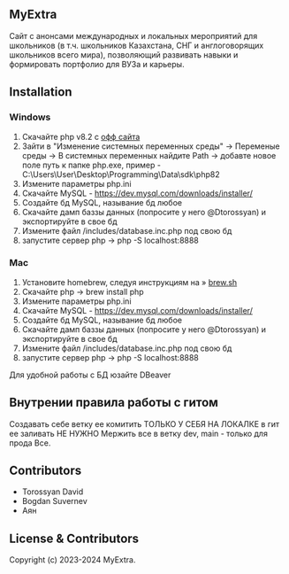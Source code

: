 ## MyExtra
Сайт с анонсами международных и локальных мероприятий для школьников (в т.ч. школьников Казахстана, СНГ и англоговорящих школьников всего мира), позволяющий развивать навыки и формировать портфолио для ВУЗа и карьеры.

## Installation
### Windows
1. Скачайте php v8.2 c [офф сайта](https://www.php.net/downloads.php)
2. Зайти в "Изменение системных переменных среды" -> Переменые среды -> В системных переменных найдите Path -> добавте новое поле путь к папке php.exe, пример - C:\Users\User\Desktop\Programming\Data\sdk\php82
3. Измените параметры php.ini  
4. Скачайте MySQL - https://dev.mysql.com/downloads/installer/
5. Создайте бд MySQL, называние бд любое
6. Скачайте дамп баззы данных (попросите у него @Dtorossyan) и экспортируйте в свое бд
7. Измените файл /includes/database.inc.php под свою бд
8. запустите сервер php -> php -S localhost:8888

### Mac
1. Установите homebrew, следуя инструкциям на » [brew.sh](https://brew.sh/)
2. Cкачайте php -> brew install php
3. Измените параметры php.ini  
4. Скачайте MySQL - https://dev.mysql.com/downloads/installer/
5. Создайте бд MySQL, называние бд любое
6. Скачайте дамп баззы данных (попросите у него @Dtorossyan) и экспортируйте в свое бд
7. Измените файл /includes/database.inc.php под свою бд
8. запустите сервер php -> php -S localhost:8888

Для удобной работы с БД юзайте DBeaver

## Внутрении правила работы с гитом
Создавать себе ветку ее комитить ТОЛЬКО У СЕБЯ НА ЛОКАЛКЕ в гит ее заливать НЕ НУЖНО
Мержить все в ветку dev, main - только для прода
Все.

## Contributors

+ Torossyan David
+ Bogdan Suvernev
+ Аян

## License & Contributors
Copyright (c) 2023-2024 MyExtra.



